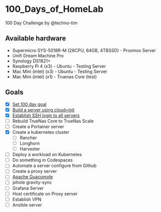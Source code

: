 # 100_Days_of_HomeLab
100 Day Challenge by @techno-tim


## Available hardware

- Supermicro SYS-5018R-M (28CPU, 64GB, 4TBSSD)  -  Proxmox Server
- Unifi Dream Machine Pro
- Synology DS1821+
- Raspberry Pi 4 (x3) - Ubuntu - Testing Server
- Mac Mini (intel) (x3) - Ubuntu -  Testing Server
- Mac Mini (intel) (x1) - Truenas Core (test)

## Goals

- [x] [Set 100 day goal](https://github.com/mmockus/100_Days_of_HomeLab/issues/1)
- [x] [Build a server using cloud=init](https://github.com/mmockus/100_Days_of_HomeLab/issues/2)
- [x] [Establish SSH login to all servers](https://github.com/mmockus/100_Days_of_HomeLab/issues/3)
- [ ] Rebuild TrueNas Core to TrueNas Scale
- [ ] Create a Portainer server
- [x] Create a kubernetes cluster
  - [ ] Rancher
  - [ ] Longhorn
  - [ ] Harvester
- [ ] Deploy a workload on Kubernetes
- [ ] Do something in Codespaces
- [ ] Automate a server configure from Github
- [ ] Create a proxy server
- [ ] [Apache Guacomole](https://guacamole.apache.org/)
- [ ] pihole gravity-sync
- [ ] Grafana Server
- [ ] Host certificate on Proxy server
- [ ] Establish VPN
- [ ] Ansible server
